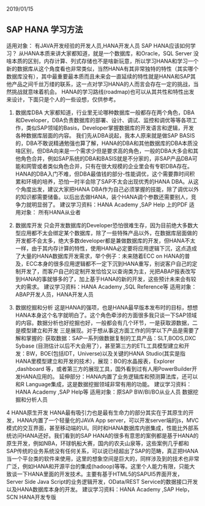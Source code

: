 2019/01/15  
## SAP HANA 学习方法
适用对象： 有JAVA开发经验的开发人员,HANA开发人员 
SAP HANA应该如何学习？
从HANA本质来讲大家都知道，就是一个数据库，和Oracle，SQL Server 没啥本质的区别，内存计算、列式存储也不是啥新玩意，所以学习HANA和学习一个新的数据库从这个角度看也非常类似，当然HANA有其非常独特的特性（其实哪个数据库没有），其中最重要最本质而且未来会一直延续的特性就是HANA和SAP其他产品之间千丝万缕的联系，这一点对学习HANA的人而言会存在一定的挑战，当然挑战就意味着机会。
    HANA的学习路线(roadmap)也可以从其共性和特性出发来设计，下面只是个人的一些设想，仅供参考。
    
1. 数据库DBA
    大家都知道，行业里无论哪种数据库一般都存在两个角色，DBA和Developer，DBA负责数据库的部署、设计、调试、监控和调优等等各项工作，类似SAP领域的Basis，Developer掌握数据库的开发语言和逻辑，开发各种数据库层面的内容。
    我们先从DBA说起，我本人原来就是做SAP BASIS的，DBA不敢说精通勉强也算了解，HANA的DBA和其他数据库的DBA本质没啥区别，但DBA向来是一个需求少但是要求高的角色，一般的DBA大多会和其他角色合并，例如SAP系统的DBA和BASIS就是不分家的，非SAP产品DBA可能和网管或者类似角色合并，只有在很大规模的企业里会有专职DBA存在。HANA的DBA入门不难，但DBA最值钱的部分-性能调优，这个需要靠时间积累和环境的培养，恐怕一时半会除了SAP不太会出现优秀的HANA DBA。从这个角度出发，建议大家把HANA DBA作为自己必须掌握的技能，除了调优以外的知识都需要储备。以后出去做HANA，装个HANA调个参数还需要别人，竞争力就明显弱了。
    建议学习资料：HANA Academy ,SAP Help 上的PDF
    适用对象： 所有HANA从业者
   
2. 数据库开发 
     只会开发数据库的Developer恐怕很难生存，因为目前绝大多数大型应用都不太会绑定某个数据库，除了一些特殊产品以外，在数据库层面做的开发都不会太多，绝大多数developer都是兼做数据库的开发，但HANA不太一样，由于其内存计算的特性，使用HANA必定要将应用逻辑下沉，这点造成了大量的HANA数据库开发需求，举个例子：未来随着ECC on HANA的普及，ECC本身的很多应用逻辑都不一定下沉到HANA重写，别说客户自己的定制开发了，而客户自己的定制开发恰恰又以查询类为主，光把ABAP报表改写到HANA的事就够多的了，加上基于HANA的新的开发，这些预计未来会有较大的需求。
   建议学习资料：HANA Academy ,SQL Reference等
   适用对象： ABAP开发人员，HANA开发人员

3. 数据挖掘和分析
    这是HANA的强项，也是HANA最早版本发布时的目标，想想HANA本身这个名字就明白了。这个角色牵涉的方面很多我只谈一下SAP领域的内容。数据分析也好挖掘也好，一般都会有几个环节，一是获取源数据，二是模型建立和开发 三是展现。对于想从事这方面工作的同学以下产品是需要了解和掌握的: 获取数据：SAP一系列做数据复制的工具产品：SLT,BODS,DXC Sybase (目测估计以后不大会用了），甚至第三方的ETL工具模型建立和开发：BW，BOE(包括IDT，Universe)以及关键的HANA Studio(其实是指HANA里模型建立和开发的技术），展现：BO的水晶报表，Explorer ,dashboard 等，或者第三方的展现工具，国外看到过有人用PowerBuilder开发HANA应用的。
    延伸部分：HANA内置了业务逻辑库和预测算法库，还可以和R Language集成，这是数据挖掘领域非常有用的功能。
    建议学习资料：HANA Academy ,SAP Help等
    适用对象：原SAP BW/BI/BO从业人员 数据挖掘和分析人员

4 HANA原生开发
   HANA最有吸引力也是最有生命力的部分其实在于其原生的开发，HANA内置了一个轻量化的JAVA App server，可以开发server端的js，MVC模式的交互界面，甚至移动端的UI。同时和HANA数据库内嵌集成，性能比外部系统访问HANA还好。我们看到的SAP HANA的很多有意思的案例都是基于HANA的原生开发，例如NBA，环球帆船大赛，国内的农夫山泉等，这些案例几乎都和SAP传统的业务系统没有任何关系，可以说已经超出了SAP的范畴，真正把HANA当一个平台类的软件来使用，这里的想象空间是巨大的，同样涉及到的技术也非常广泛，例如HANA和开源平台的集成(hadoop)等等。这里个人能力有限，只能大致谈一下HANA里面的开发技术。主要有基于HTML5的SAPUI5界面开发，Server Side Java Script的业务逻辑开发，OData/REST Service的数据接口开发以及HANA数据库本身的开发。
    建议学习资料：HANA Academy ,SAP Help，SCN HANA开发专版

